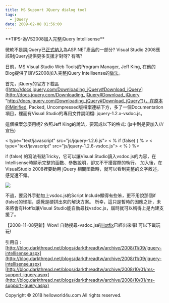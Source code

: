 ```yaml
---
title: MS Support JQuery dialog tool
tags:
  - jQuery
date: 2009-02-08 01:56:00
---
```


<div>**TIPS-為VS2008加入完整jQuery Intellisense**

微軟不是說jQuery已[正式納入](http://blog.darkthread.net/blogs/darkthreadtw/archive/2008/10/01/ms-support-jquery.aspx)為ASP.NET產品的一部分? Visual Studio 2008應該對jQuery提供更多支援才對呀? 有嗎?

日前，MS Visual Studio Web Tools的Program Manager, Jeff King, 在他的Blog提供了讓VS2008加入完整jQuery Intellisense的[做法](http://blogs.msdn.com/webdevtools/archive/2008/10/28/rich-intellisense-for-jquery.aspx)。

首先，jQuery的官方下載區([http://docs.jquery.com/Downloading_jQuery#Download_jQuery](http://docs.jquery.com/Downloading_jQuery#Download_jQuery "http://docs.jquery.com/Downloading_jQuery#Download_jQuery"))，在原本的Minified, Packed, Uncompressed版檔案連結下方，多了一個Documentation項目，裡面有Visual Studio的專用文件說明檔: jquery-1.2.x-vsdoc.js。

這個檔案怎麼用呢? 依照Jeff King的說法，要寫成以下的格式: (js中則是要加入/// <reference path="js/jquery-1.2.6-vsdoc.js">宣告)

< type="text/javascript" src="js/jquery-1.2.6.js">
< % if (false) { % >
< type="text/javascript" src="js/jquery-1.2.6-vsdoc.js">
< % } %> 

if (false) 的寫法有點Tricky，它可以讓Visual Studio讀入vsdoc.js的內容，在Intellisense時顯示完整的函數、參數說明，卻又不干擾實際的執行。
加入後，在VisualStudio 2008裡要動用 jQuery 相關函數時，就可以看到完整的文字敘述，感覺還不錯。

[![](http://2.bp.blogspot.com/_H5b1_vBT2Kw/SY5es-CKPSI/AAAAAAAAA1Q/mYRoEBcqWC0/s400/jQueryIntellisense.gif)](http://2.bp.blogspot.com/_H5b1_vBT2Kw/SY5es-CKPSI/AAAAAAAAA1Q/mYRoEBcqWC0/s1600-h/jQueryIntellisense.gif)

不過，要另外手動加上vsdoc.js的Script Include顯得有些笨，更不用說那個if (false)的怪招，感覺是硬拼出來的解決方案。
所幸，這只是暫時的因應之計，未來將會有Hotfix讓Visual Studio能自動尋找vsdoc.js，屆時就可以稱得上是內建支援了。

【2008-11-08更新】Wow! 自動搜尋-vsdoc.js的[Hotfix](http://blogs.msdn.com/webdevtools/archive/2008/11/07/hotfix-to-enable-vsdoc-js-intellisense-doc-files-is-now-available.aspx)已經出來囉! 可以下載玩玩!

引用自 :
[http://blog.darkthread.net/blogs/darkthreadtw/archive/2008/11/09/jquery-intellisense.aspx](http://blog.darkthread.net/blogs/darkthreadtw/archive/2008/11/09/jquery-intellisense.aspx)
[http://blog.darkthread.net/blogs/darkthreadtw/archive/2008/10/01/ms-support-jquery.aspx](http://blog.darkthread.net/blogs/darkthreadtw/archive/2008/10/01/ms-support-jquery.aspx)</div><div class="blogger-post-footer">Copyright © 2018 helloworld4u.com All rights reserved.</div>